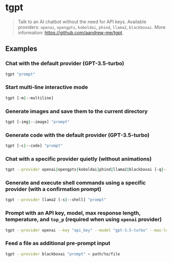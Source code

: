 # tgpt

> Talk to an AI chatbot without the need for API keys. Available providers: `openai`, `opengpts`, `koboldai`, `phind`, `llama2`, `blackboxai`. More information: <https://github.com/aandrew-me/tgpt>.

## Examples

### Chat with the default provider (GPT-3.5-turbo)

```bash
tgpt "prompt"
```

### Start multi-line interactive mode

```bash
tgpt [-m|--multiline]
```

### Generate images and save them to the current directory

```bash
tgpt [-img|--image] "prompt"
```

### Generate code with the default provider (GPT-3.5-turbo)

```bash
tgpt [-c|--code] "prompt"
```

### Chat with a specific provider quietly (without animations)

```bash
tgpt --provider openai|opengpts|koboldai|phind|llama2|blackboxai [-q|--quiet] [-w|--whole] "prompt"
```

### Generate and execute shell commands using a specific provider (with a confirmation prompt)

```bash
tgpt --provider llama2 [-s|--shell] "prompt"
```

### Prompt with an API key, model, max response length, temperature, and `top_p` (required when using `openai` provider)

```bash
tgpt --provider openai --key "api_key" --model "gpt-3.5-turbo" --max-length 10 --temperature 0.7 --top_p 0.9 "prompt"
```

### Feed a file as additional pre-prompt input

```bash
tgpt --provider blackboxai "prompt" < path/to/file
```
